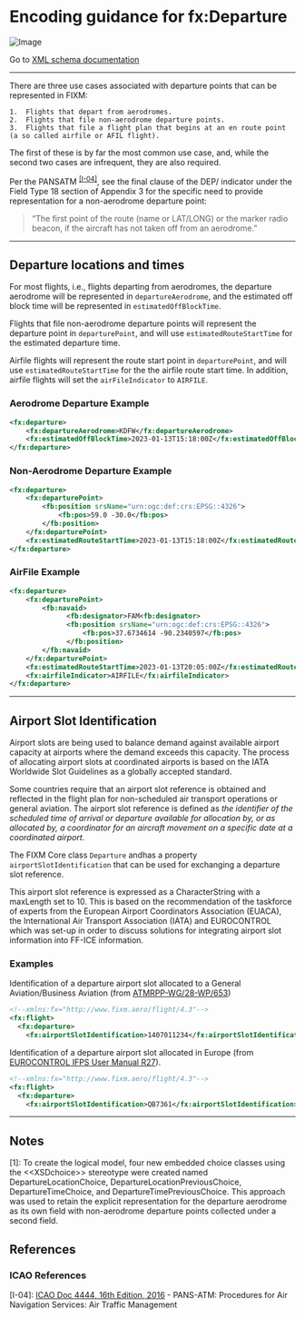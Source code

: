 # Encoding guidance for fx:Departure

![Image](https://www.fixm.aero/releases/FIXM-4.3.0/doc/logical_model_documentation/EARoot/EA1/EA2/EA5/EA312.png)

Go to [XML schema documentation](https://www.fixm.aero/releases/FIXM-4.3.0/doc/schema_documentation/Fixm_AircraftType.html)

---

There are three use cases associated with departure points that can be represented in FIXM:
 
    1.	Flights that depart from aerodromes.
    2.	Flights that file non-aerodrome departure points.
    3.	Flights that file a flight plan that begins at an en route point (a so called airfile or AFIL flight).

The first of these is by far the most common use case, and, while the second two cases are infrequent, 
they are also required. 

Per the PANSATM <sup>[[I-04]](#references)</sup>, see the final clause of the DEP/ indicator under the Field Type 18 
section of Appendix 3 for the specific need to provide representation for a non-aerodrome departure point:  

> “The first point of the route (name or LAT/LONG) or the marker radio beacon, if the aircraft has not taken 
off from an aerodrome.”


---

## Departure locations and times

For most flights, i.e., flights departing from aerodromes, the departure aerodrome will be represented in `departureAerodrome`, and the estimated off block time will be represented in `estimatedOffBlockTime`.

Flights that file non-aerodrome departure points will represent the departure point in `departurePoint`, and will use `estimatedRouteStartTime` for the estimated departure time.

Airfile flights will represent the route start point in `departurePoint`, and will use `estimatedRouteStartTime` for the the airfile route start time. In addition, airfile flights will set the `airFileIndicator` to `AIRFILE`.

### Aerodrome Departure Example

```xml
<fx:departure>
    <fx:departureAerodrome>KDFW</fx:departureAerodrome>
    <fx:estimatedOffBlockTime>2023-01-13T15:18:00Z</fx:estimatedOffBlockTime>
</fx:departure>
```

### Non-Aerodrome Departure Example

```xml
<fx:departure>
    <fx:departurePoint>
        <fb:position srsName="urn:ogc:def:crs:EPSG::4326">
            <fb:pos>59.0 -30.0</fb:pos>
        </fb:position>
    </fx:departurePoint>
    <fx:estimatedRouteStartTime>2023-01-13T15:18:00Z</fx:estimatedRouteStartTime>
</fx:departure>
```

### AirFile Example

```xml
<fx:departure>
    <fx:departurePoint>
        <fb:navaid>
              <fb:designator>FAM<fb:designator>
              <fb:position srsName="urn:ogc:def:crs:EPSG::4326">
                  <fb:pos>37.6734614 -90.2340597</fb:pos>
              </fb:position>
        </fb:navaid>
    </fx:departurePoint>
    <fx:estimatedRouteStartTime>2023-01-13T20:05:00Z</fx:estimatedRouteStartTime>
    <fx:airfileIndicator>AIRFILE</fx:airfileIndicator>
</fx:departure>
```

[DepartureType]: https://www.fixm.aero/releases/FIXM-4.3.0/doc/schema_documentation/Fixm_DepartureType.html
[Departure.xsd]: https://www.fixm.aero/releases/FIXM-4.3.0/schemas/core/flight/departure/Departure.xsd

---

## Airport Slot Identification

Airport slots are being used to balance demand against available airport capacity at airports where the
demand exceeds this capacity. The process of allocating airport slots at
coordinated airports is based on the IATA Worldwide Slot Guidelines as a globally accepted standard.

Some countries require that an airport slot reference is obtained and reflected in the flight plan 
for non-scheduled air transport operations or general aviation. The airport slot reference is defined as 
*the identifier of the scheduled time of arrival or departure available for allocation by, 
or as allocated by, a coordinator for an aircraft movement on a specific date at a coordinated airport*. 

The FIXM Core class `Departure` andhas  a property `airportSlotIdentification` that can be used for exchanging a departure slot reference. 

This airport slot reference is expressed as a CharacterString with a maxLength set to 10. This is based on the recommendation of the taskforce of experts from 
the European Airport Coordinators Association (EUACA), the International Air Transport Association (IATA) and EUROCONTROL 
which was set-up in order to discuss solutions for integrating airport slot information into FF-ICE information.

### Examples

Identification of a departure airport slot allocated to a General Aviation/Business Aviation (from [ATMRPP-WG/28-WP/653](https://eurocontrol.sharepoint.com/:b:/r/sites/coll-FIXM/Shared%20Documents/FIXM%20Change%20Requests/ICAO%20ATMRPP%20inputs%20for%20FIXM/WP653%20SLOT%20in%20FF-ICE.pdf?csf=1&web=1&e=JBfNqO))
```xml
<!--xmlns:fx="http://www.fixm.aero/flight/4.3"-->
<fx:flight>
  <fx:departure>
    <fx:airportSlotIdentification>1407011234</fx:airportSlotIdentification>    
```

Identification of a departure airport slot allocated in Europe (from [EUROCONTROL IFPS User Manual R27](https://www.eurocontrol.int/publication/ifps-users-manual)).
```xml
<!--xmlns:fx="http://www.fixm.aero/flight/4.3"-->
<fx:flight>
  <fx:departure>
    <fx:airportSlotIdentification>QB7361</fx:airportSlotIdentification>    
```

---

## Notes
[1]: To create the logical model, four new embedded choice classes using the <\<XSDchoice\>> stereotype were created named DepartureLocationChoice, DepartureLocationPreviousChoice, DepartureTimeChoice, and DepartureTimePreviousChoice. This approach was used to retain the explicit representation for the departure aerodrome as its own field with non-aerodrome departure points collected under a second field.


## References

### ICAO References

[I-04]: [ICAO Doc 4444, 16th Edition, 2016](https://portal.icao.int/icao-net/ICAO%20Documents/4444_cons_en.pdf) - PANS-ATM: Procedures for Air Navigation Services: Air Traffic Management
